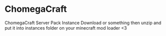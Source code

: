 # ChomegaCraft
ChomegaCraft Server Pack Instance
Download or something then unzip and put it into instances folder on your minecraft mod loader
<3
